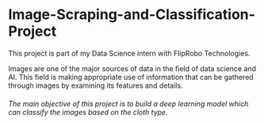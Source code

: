 # Image-Scraping-and-Classification-Project

This project is part of my Data Science intern with FlipRobo Technologies.

Images are one of the major sources of data in the field of data science and AI. This field is making appropriate use of information that can be gathered through images by examining its features and details.

###### The main objective of this project is to build a deep learning model which can classify the images based on the cloth type.
